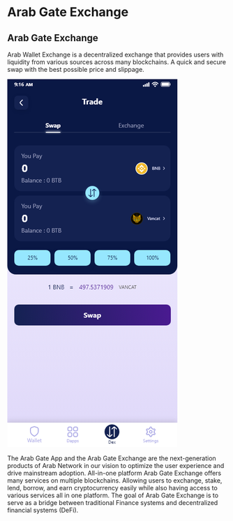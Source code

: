 # Arab Gate Exchange

## Arab Gate Exchange

Arab Wallet Exchange is a decentralized exchange that provides users with liquidity from various sources across many blockchains. A quick and secure swap with the best possible price and slippage.

![](<../../../../.gitbook/assets/image (2).png>)



The Arab Gate App and the Arab Gate Exchange are the next-generation products of Arab Network in our vision to optimize the user experience and drive mainstream adoption. All-in-one platform Arab Gate Exchange offers many services on multiple blockchains. Allowing users to exchange, stake, lend, borrow, and earn cryptocurrency easily while also having access to various services all in one platform. The goal of Arab Gate Exchange is to serve as a bridge between traditional Finance systems and decentralized financial systems (DeFi).
